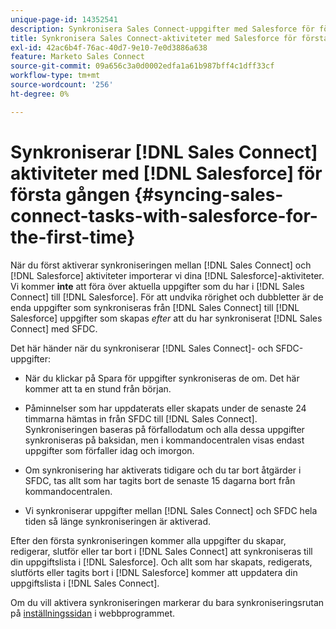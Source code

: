 ```yaml
---
unique-page-id: 14352541
description: Synkronisera Sales Connect-uppgifter med Salesforce för första gången - Marketo Docs - produktdokumentation
title: Synkronisera Sales Connect-aktiviteter med Salesforce för första gången
exl-id: 42ac6b4f-76ac-40d7-9e10-7e0d3886a638
feature: Marketo Sales Connect
source-git-commit: 09a656c3a0d0002edfa1a61b987bff4c1dff33cf
workflow-type: tm+mt
source-wordcount: '256'
ht-degree: 0%

---
```


# Synkroniserar [!DNL Sales Connect] aktiviteter med [!DNL Salesforce] för första gången {#syncing-sales-connect-tasks-with-salesforce-for-the-first-time}

När du först aktiverar synkroniseringen mellan [!DNL Sales Connect] och [!DNL Salesforce] aktiviteter importerar vi dina [!DNL Salesforce]-aktiviteter. Vi kommer **inte** att föra över aktuella uppgifter som du har i [!DNL Sales Connect] till [!DNL Salesforce]. För att undvika rörighet och dubbletter är de enda uppgifter som synkroniseras från [!DNL Sales Connect] till [!DNL Salesforce] uppgifter som skapas *efter* att du har synkroniserat [!DNL Sales Connect] med SFDC.

Det här händer när du synkroniserar [!DNL Sales Connect]- och SFDC-uppgifter:

- När du klickar på Spara för uppgifter synkroniseras de om. Det här kommer att ta en stund från början.

- Påminnelser som har uppdaterats eller skapats under de senaste 24 timmarna hämtas in från SFDC till [!DNL Sales Connect]. Synkroniseringen baseras på förfallodatum och alla dessa uppgifter synkroniseras på baksidan, men i kommandocentralen visas endast uppgifter som förfaller idag och imorgon.

- Om synkronisering har aktiverats tidigare och du tar bort åtgärder i SFDC, tas allt som har tagits bort de senaste 15 dagarna bort från kommandocentralen.

- Vi synkroniserar uppgifter mellan [!DNL Sales Connect] och SFDC hela tiden så länge synkroniseringen är aktiverad.

Efter den första synkroniseringen kommer alla uppgifter du skapar, redigerar, slutför eller tar bort i [!DNL Sales Connect] att synkroniseras till din uppgiftslista i [!DNL Salesforce]. Och allt som har skapats, redigerats, slutförts eller tagits bort i [!DNL Salesforce] kommer att uppdatera din uppgiftslista i [!DNL Sales Connect].

Om du vill aktivera synkroniseringen markerar du bara synkroniseringsrutan på [inställningssidan](https://toutapp.com/login) i webbprogrammet.
